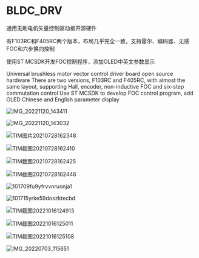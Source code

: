 # BLDC_DRV

通用无刷电机矢量控制驱动板开源硬件

有F103RC和F405RC两个版本，布局几乎完全一致，支持霍尔、编码器、无感FOC和六步换向控制

使用ST MCSDK开发FOC控制程序，添加OLED中英文参数显示

Universal brushless motor vector control driver board open source hardware
There are two versions, F103RC and F405RC, with almost the same layout, supporting Hall, encoder, non-inductive FOC and six-step commutation control
Use ST MCSDK to develop FOC control program, add OLED Chinese and English parameter display

![IMG_20221120_143411](https://github.com/Cuixudong/BLDC_DRV/assets/23308519/7c933b7b-2ea0-481f-9a24-3ecb855e3e93)

![IMG_20221120_143032](https://github.com/Cuixudong/BLDC_DRV/assets/23308519/547c83d1-19e9-442a-a6fd-462eb907d606)

![TIM图片20210728162348](https://user-images.githubusercontent.com/23308519/138413285-8134f4e8-64fb-4be6-a6c7-1625a2ad59a7.png)

![TIM截图20210728162410](https://user-images.githubusercontent.com/23308519/138413321-fe5a0d0f-ec2b-43ac-98ac-9a017c571207.jpg)

![TIM截图20210728162425](https://user-images.githubusercontent.com/23308519/138413341-d53b4f31-c998-44d6-a8c9-77535eb5a49d.jpg)

![TIM截图20210728162446](https://user-images.githubusercontent.com/23308519/138413374-b56e0b3b-1fc8-4a42-96f6-a4a1eed6cef0.jpg)

![101709fu9yfrvvnruonja1](https://user-images.githubusercontent.com/23308519/138413405-a6f24458-010b-4355-a4d9-78fa9901dd35.jpg)

![101715yrke59doszktecbd](https://user-images.githubusercontent.com/23308519/138413426-07ecf5fa-c5cd-4ddb-b9de-31a391d6e1da.jpg)

![TIM截图20221016124913](https://user-images.githubusercontent.com/23308519/196018905-f34b64bb-27b0-494f-a6ee-885cba8a277f.jpg)

![TIM截图20221016125011](https://user-images.githubusercontent.com/23308519/196018906-9afb273c-4d0b-482e-8385-ca64d497fd3c.jpg)

![TIM截图20221016125108](https://user-images.githubusercontent.com/23308519/196018908-685bcdee-08c8-42a2-8412-b484b45dca9b.jpg)

![IMG_20220703_115651](https://user-images.githubusercontent.com/23308519/196018923-ac7f0b6b-6c16-4fa9-8b98-8d1d3025c45a.jpg)



